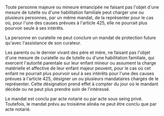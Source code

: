   
Toute personne majeure ou mineure émancipée ne faisant pas l'objet d'une mesure de tutelle ou d'une habilitation familiale peut charger une ou plusieurs personnes, par un même mandat, de la représenter pour le cas où, pour l'une des causes prévues à l'article 425, elle ne pourrait plus pourvoir seule à ses intérêts.   

  
La personne en curatelle ne peut conclure un mandat de protection future qu'avec l'assistance de son curateur.   

  
Les parents ou le dernier vivant des père et mère, ne faisant pas l'objet d'une mesure de curatelle ou de tutelle ou d'une habilitation familiale, qui exercent l'autorité parentale sur leur enfant mineur ou assument la charge matérielle et affective de leur enfant majeur peuvent, pour le cas où cet enfant ne pourrait plus pourvoir seul à ses intérêts pour l'une des causes prévues à l'article 425, désigner un ou plusieurs mandataires chargés de le représenter. Cette désignation prend effet à compter du jour où le mandant décède ou ne peut plus prendre soin de l'intéressé.   

  
Le mandat est conclu par acte notarié ou par acte sous seing privé. Toutefois, le mandat prévu au troisième alinéa ne peut être conclu que par acte notarié.  
